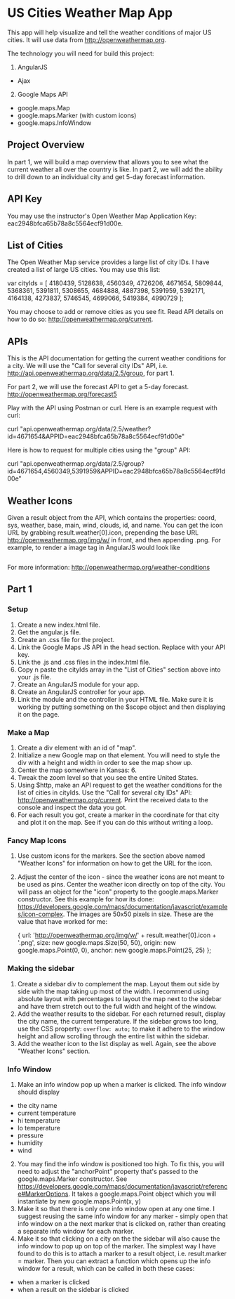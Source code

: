 # US Cities Weather Map App

This app will help visualize and tell the weather conditions of major US cities. It will use data from http://openweathermap.org.

The technology you will need for build this project:

1. AngularJS
  * Ajax
2. Google Maps API
  * google.maps.Map
  * google.maps.Marker (with custom icons)
  * google.maps.InfoWindow

## Project Overview

In part 1, we will build a map overview that allows you to see what the current weather all over the country is like. In part 2, we will add the ability to drill down to an individual city and get 5-day forecast information.

## API Key

You may use the instructor's Open Weather Map Application Key: eac2948bfca65b78a8c5564ecf91d00e.

## List of Cities

The Open Weather Map service provides a large list of city IDs. I have created a list of large US cities. You may use this list:

var cityIds = [
  4180439,
  5128638,
  4560349,
  4726206,
  4671654,
  5809844,
  5368361,
  5391811,
  5308655,
  4684888,
  4887398,
  5391959,
  5392171,
  4164138,
  4273837,
  5746545,
  4699066,
  5419384,
  4990729
];

You may choose to add or remove cities as you see fit. Read API details on how to do so: http://openweathermap.org/current.

## APIs

This is the API documentation for getting the current weather conditions for a city. We will use the "Call for several city IDs" API, i.e. http://api.openweathermap.org/data/2.5/group, for part 1.

For part 2, we will use the forecast API to get a 5-day forecast. http://openweathermap.org/forecast5

Play with the API using Postman or curl. Here is an example request with curl:

curl "api.openweathermap.org/data/2.5/weather?id=4671654&APPID=eac2948bfca65b78a8c5564ecf91d00e"

Here is how to request for multiple cities using the "group" API:

curl "api.openweathermap.org/data/2.5/group?id=4671654,4560349,5391959&APPID=eac2948bfca65b78a8c5564ecf91d00e"

## Weather Icons

Given a result object from the API, which contains the properties: coord, sys, weather, base, main, wind, clouds, id, and name. You can get the icon URL by grabbing result.weather[0].icon, prepending the base URL http://openweathermap.org/img/w/ in front, and then appending .png. For example, to render a image tag in AngularJS would look like

<img ng-src="http://openweathermap.org/img/w/{{result.weaher[0].icon}}.png">

For more information: http://openweathermap.org/weather-conditions

## Part 1

### Setup

1. Create a new index.html file.
2. Get the angular.js file.
3. Create an .css file for the project.
5. Link the Google Maps JS API <script src="https://maps.googleapis.com/maps/api/js?key=YOUR_API_KEY"></script> in the head section. Replace with your API key.
6. Link the .js and .css files in the index.html file.
7. Copy n paste the cityIds array in the "List of Cities" section above into your .js file.
8. Create an AngularJS module for your app.
9. Create an AngularJS controller for your app.
10. Link the module and the controller in your HTML file. Make sure it is working by putting something on the $scope object and then displaying it on the page.

### Make a Map

1. Create a div element with an id of "map".
2. Initialize a new Google map on that element. You will need to style the div with a height and width in order to see the map show up.
3. Center the map somewhere in Kansas: 6.
4. Tweak the zoom level so that you see the entire United States.
5. Using $http, make an API request to get the weather conditions for the list of cities in cityIds. Use the "Call for several city IDs" API: http://openweathermap.org/current. Print the received data to the console and inspect the data you got.
6. For each result you got, create a marker in the coordinate for that city and plot it on the map. See if you can do this without writing a loop.

### Fancy Map Icons

1. Use custom icons for the markers. See the section above named "Weather Icons" for information on how to get the URL for the icon.
2. Adjust the center of the icon - since the weather icons are not meant to be used as pins. Center the weather icon directly on top of the city. You will pass an object for the "icon" property to the google.maps.Marker constructor. See this example for how its done: https://developers.google.com/maps/documentation/javascript/examples/icon-complex. The images are 50x50 pixels in size. These are the value that have worked for me:

    {
      url: 'http://openweathermap.org/img/w/' + result.weather[0].icon + '.png',
      size: new google.maps.Size(50, 50),
      origin: new google.maps.Point(0, 0),
      anchor: new google.maps.Point(25, 25)
    };

### Making the sidebar

1. Create a sidebar div to complement the map. Layout them out side by side with the map taking up most of the width. I recommend using absolute layout with percentages to layout the map next to the sidebar and have them stretch out to the full width and height of the window.
2. Add the weather results to the sidebar. For each returned result, display the city name, the current temperature. If the sidebar grows too long, use the CSS property: `overflow: auto;` to make it adhere to the window height and allow scrolling through the entire list within the sidebar.
3. Add the weather icon to the list display as well. Again, see the above "Weather Icons" section.

### Info Window

1. Make an info window pop up when a marker is clicked. The info window should display
  * the city name
  * current temperature
  * hi temperature
  * lo temperature
  * pressure
  * humidity
  * wind
2. You may find the info window is positioned too high. To fix this, you will need to adjust the "anchorPoint" property that's passed to the google.maps.Marker constructor. See https://developers.google.com/maps/documentation/javascript/reference#MarkerOptions. It takes a google.maps.Point object which you will instantiate by new google.maps.Point(x, y)
3. Make it so that there is only one info window open at any one time. I suggest reusing the same info window for any marker - simply open that info window on a the next marker that is clicked on, rather than creating a separate info window for each marker.
4. Make it so that clicking on a city on the the sidebar will also cause the info window to pop up on top of the marker. The simplest way I have found to do this is to attach a marker to a result object, i.e. result.marker = marker. Then you can extract a function which opens up the info window for a result, which can be called in both these cases:
  * when a marker is clicked
  * when a result on the sidebar is clicked
